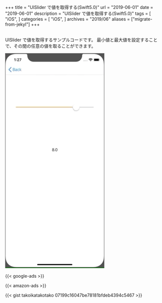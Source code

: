 +++
title = "UISlider で値を取得する(Swift5.0)"
url = "2019-06-01"
date = "2019-06-01"
description = "UISlider で値を取得する(Swift5.0)"
tags = [
    "iOS",
]
categories = [
    "iOS",
]
archives = "2019/06"
aliases = ["migrate-from-jekyl"]
+++

<br>
UISlider で値を取得するサンプルコードです。
最小値と最大値を設定することで、その間の任意の値を取ることができます。

![alt](1.gif)

<!-- Google Ads -->
{{< google-ads >}}

<!-- Amazon Ads -->
{{< amazon-ads >}}

{{< gist takoikatakotako 07199c16047be78181bfdeb4394c5467 >}}
